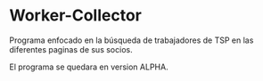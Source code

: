 # Worker-Collector
Programa enfocado en la búsqueda de trabajadores de TSP en las diferentes paginas de sus socios.

El programa se quedara en version ALPHA.